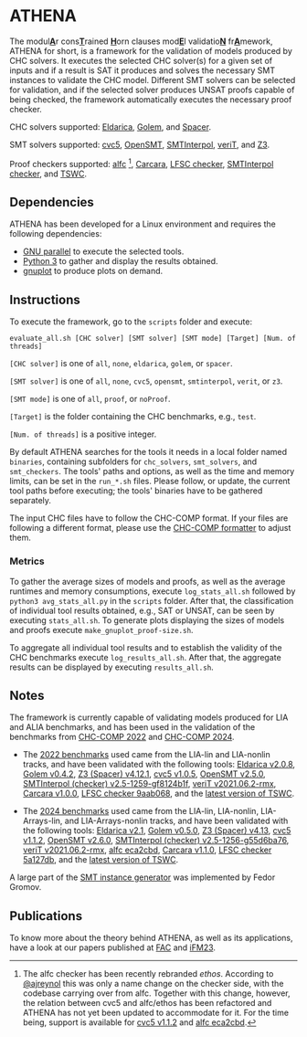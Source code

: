 # ATHENA

The modul<ins>**A**</ins>r cons<ins>**T**</ins>rained <ins>**H**</ins>orn clauses mod<ins>**E**</ins>l validatio<ins>**N**</ins> fr<ins>**A**</ins>mework, ATHENA for short, is a framework for the validation of models produced by CHC solvers. It executes the selected CHC solver(s) for a given set of inputs and if a result is SAT it produces and solves the necessary SMT instances to validate the CHC model. Different SMT solvers can be selected for validation, and if the selected solver produces UNSAT proofs capable of being checked, the framework automatically executes the necessary proof checker.

CHC solvers supported: [Eldarica], [Golem], and [Spacer].

SMT solvers supported: [cvc5], [OpenSMT], [SMTInterpol], [veriT], and [Z3].

Proof checkers supported: [alfc] [^1], [Carcara], [LFSC checker], [SMTInterpol checker], and [TSWC].

## Dependencies

ATHENA has been developed for a Linux environment and requires the following dependencies:

  * [GNU parallel] to execute the selected tools.
  * [Python 3] to gather and display the results obtained.
  * [gnuplot] to produce plots on demand.

## Instructions

To execute the framework, go to the `scripts` folder and execute:

```
evaluate_all.sh [CHC solver] [SMT solver] [SMT mode] [Target] [Num. of threads]
```

`[CHC solver]` is one of `all`, `none`, `eldarica`, `golem`, or `spacer`.

`[SMT solver]` is one of `all`, `none`, `cvc5`, `opensmt`, `smtinterpol`, `verit`, or `z3`.

`[SMT mode]` is one of `all`, `proof`, or `noProof`.

`[Target]` is the folder containing the CHC benchmarks, e.g., `test`.

`[Num. of threads]` is a positive integer.

By default ATHENA searches for the tools it needs in a local folder named `binaries`, containing subfolders for `chc_solvers`, `smt_solvers`, and `smt_checkers`. The tools' paths and options, as well as the time and memory limits, can be set in the `run_*.sh` files. Please follow, or update, the current tool paths before executing; the tools' binaries have to be gathered separately.

The input CHC files have to follow the CHC-COMP format. If your files are following a different format, please use the [CHC-COMP formatter] to adjust them.

### Metrics

To gather the average sizes of models and proofs, as well as the average runtimes and memory consumptions, execute `log_stats_all.sh` followed by `python3 avg_stats_all.py` in the `scripts` folder. After that, the classification of individual tool results obtained, e.g., SAT or UNSAT, can be seen by executing `stats_all.sh`. To generate plots displaying the sizes of models and proofs execute `make_gnuplot_proof-size.sh`.

To aggregate all individual tool results and to establish the validity of the CHC benchmarks execute `log_results_all.sh`. After that, the aggregate results can be displayed by executing `results_all.sh`.

## Notes

The framework is currently capable of validating models produced for LIA and ALIA benchmarks, and has been used in the validation of the benchmarks from [CHC-COMP 2022] and [CHC-COMP 2024].

* The [2022 benchmarks] used came from the LIA-lin and LIA-nonlin tracks, and have been validated with the following tools: [Eldarica v2.0.8], [Golem v0.4.2], [Z3 (Spacer) v4.12.1], [cvc5 v1.0.5], [OpenSMT v2.5.0], [SMTInterpol (checker) v2.5-1259-gf8124b1f], [veriT v2021.06.2-rmx], [Carcara v1.0.0], [LFSC checker 9aab068], and the [latest version of TSWC].

* The [2024 benchmarks] used came from the LIA-lin, LIA-nonlin, LIA-Arrays-lin, and LIA-Arrays-nonlin tracks, and have been validated with the following tools: [Eldarica v2.1], [Golem v0.5.0], [Z3 (Spacer) v4.13], [cvc5 v1.1.2], [OpenSMT v2.6.0], [SMTInterpol (checker) v2.5-1256-g55d6ba76], [veriT v2021.06.2-rmx], [alfc eca2cbd], [Carcara v1.1.0], [LFSC checker 5a127db], and the [latest version of TSWC].

A large part of the [SMT instance generator] was implemented by Fedor Gromov.

## Publications

To know more about the theory behind ATHENA, as well as its applications, have a look at our papers published at [FAC] and [iFM23].

[^1]: The alfc checker has been recently rebranded *ethos*. According to [@ajreynol] this was only a name change on the checker side, with the codebase carrying over from alfc. Together with this change, however, the relation between cvc5 and alfc/ethos has been refactored and ATHENA has not yet been updated to accommodate for it. For the time being, support is available for [cvc5 v1.1.2] and [alfc eca2cbd].

[@ajreynol]: https://github.com/ajreynol

[GNU parallel]: https://www.gnu.org/software/parallel
[Python 3]: https://www.python.org/downloads
[gnuplot]: http://www.gnuplot.info

[Eldarica]: https://github.com/uuverifiers/eldarica
[Golem]: https://github.com/usi-verification-and-security/golem
[Spacer]: https://github.com/Z3Prover/z3
[cvc5]:https://github.com/cvc5/cvc5
[OpenSMT]: https://github.com/usi-verification-and-security/opensmt
[SMTInterpol]: https://github.com/ultimate-pa/smtinterpol
[veriT]: https://www.verit-solver.org
[Z3]: https://github.com/Z3Prover/z3
[alfc]: https://github.com/cvc5/alfc
[Carcara]: https://github.com/ufmg-smite/carcara
[LFSC checker]: https://github.com/cvc5/LFSC
[SMTInterpol checker]: https://ultimate.informatik.uni-freiburg.de/smtinterpol/proofs.html
[TSWC]: https://verify.inf.usi.ch/certificate-producing-opensmt2

[CHC-COMP formatter]: https://github.com/chc-comp/scripts/tree/master/format
[CHC-COMP 2022]: https://chc-comp.github.io/2022
[CHC-COMP 2024]: https://chc-comp.github.io
[2022 benchmarks]: https://github.com/chc-comp/chc-comp22-benchmarks
[2024 benchmarks]: https://github.com/chc-comp/chc-comp24-benchmarks

[Eldarica v2.0.8]: https://github.com/uuverifiers/eldarica/releases/tag/v2.0.8
[Golem v0.4.2]: https://github.com/usi-verification-and-security/golem/releases/tag/v0.4.2
[Z3 (Spacer) v4.12.1]: https://github.com/Z3Prover/z3/releases/tag/z3-4.12.1
[cvc5 v1.0.5]: https://github.com/cvc5/cvc5/releases/tag/cvc5-1.0.5
[OpenSMT v2.5.0]: https://github.com/usi-verification-and-security/opensmt/releases/tag/v2.5.0
[SMTInterpol (checker) v2.5-1259-gf8124b1f]: https://ultimate.informatik.uni-freiburg.de/smtinterpol/smtinterpol-2.5-1256-gf8124b1f.jar
[veriT v2021.06.2-rmx]: https://www.verit-solver.org/download/2021.06/verit-2021.06-rmx.tar.gz
[Carcara v1.0.0]: https://github.com/ufmg-smite/carcara/releases/tag/carcara-1.0.0
[LFSC checker 9aab068]: https://github.com/cvc5/LFSC/commit/9aab068dec2c5a9f5f2bf465590005c638078e95
[latest version of TSWC]: https://verify.inf.usi.ch/certificate-producing-opensmt2

[Eldarica v2.1]: https://github.com/uuverifiers/eldarica/releases/tag/v2.1
[Golem v0.5.0]: https://github.com/usi-verification-and-security/golem/releases/tag/v0.5.0
[Z3 (Spacer) v4.13]: https://github.com/Z3Prover/z3/releases/tag/z3-4.13.0
[cvc5 v1.1.2]: https://github.com/cvc5/cvc5/releases/tag/cvc5-1.1.2
[OpenSMT v2.6.0]: https://github.com/usi-verification-and-security/opensmt/releases/tag/v2.6.0
[SMTInterpol (checker) v2.5-1256-g55d6ba76]: https://ultimate.informatik.uni-freiburg.de/smtinterpol/smtinterpol-2.5-1256-g55d6ba76.jar
[alfc eca2cbd]: https://github.com/cvc5/alfc/commit/eca2cbd4e27712c35a9111a3c9c517f49c593500
[Carcara v1.1.0]: https://github.com/ufmg-smite/carcara/releases/tag/carcara-1.1.0
[LFSC checker 5a127db]: https://github.com/cvc5/LFSC/commit/5a127dbbcf9a0f822768e783dbf892ee90c435d5

[SMT instance generator]: https://github.com/usi-verification-and-security/chc-model-validator/blob/master/scripts/generate_chc_witness_checks.py
[iFM23]: https://doi.org/10.1007/978-3-031-47705-8_4
[FAC]: https://doi.org/10.1145/3716505
